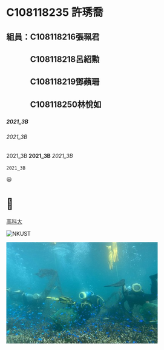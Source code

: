 # C108118235 許琇喬

## 組員：C108118216張珮君
## 　　　C108118218呂紹勲
## 　　　C108118219鄧蘋珊
## 　　　C108118250林悅如
###

####

##### 2021_3B

###### 2021_3B

2021_3B **2021_3B** *2021_3B*

`2021_3B`

😃
# 🐞

[高科大](https://nkust.edu.tw)

![NKUST](https://www.nkust.edu.tw/var/file/0/1000/img/513/182513897.png)

![fig](nkust.jpg "美麗的海洋")
